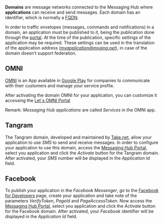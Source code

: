**Domains** are message networks connected to the Messaging Hub where **applications** can receive and send messages. Each domain has an identifier, which is normally a [FQDN](https://pt.wikipedia.org/wiki/FQDN).

In order to traffic envelopes (messages, commands and notifications) in a domain, an application must be published to it, being the publication done through the [portal](http://messaginghub.io). At the time of the publication, specific settings of the application may be required. These settings can be used in the translation of the application address (*myapplication@msging.net*), in case of the domain doesn't support federation.

## OMNI

[OMNI](http://letsomni.com.br/business/) is an App available in [Google Play](https://play.google.com/store/apps/details?id=net.take.omni) for companies to communicate with their customers and manage your service profile.

After activating the domain OMNI for your application, you can customize it accessing the [Let´s OMNI Portal](http://letsomni.com.br/business)

Remark: *Messaging Hub applications* are called *Services* in the OMNI app.

## Tangram

The Tangram domain, developed and maintained by [Take.net](http://take.net), allow your application to use *SMS* to send and receive messages. In order to configure your application to use this domain, access the [Messaging Hub Portal](http://messaginghub.io/applications), select you application and click the *Activate* button for the Tangram domain. After activated, your *SMS* number will be displayed in the *Application Id* field.

## Facebook

To publish your application in the *Facebook Messenger*, go to the [Facebook for Developers](http://developers.facebook.com) page, create your application and take note of the parameters *VerifyToken*, *PageId* and *PageAccessToken*. Now access the [Messaging Hub Portal](http://messaginghub.io/applications), select you application and click the *Activate* button for the Facebook domain. After activated, your *Facebook* identifier will be displayed in the *Application Id* field.
